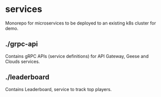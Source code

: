 services
========================================

Monorepo for microservices to be deployed to an existing k8s cluster for demo.

./grpc-api
----------------------------------------
Contains gRPC APIs (service definitions) for API Gateway, Geese and Clouds services.

./leaderboard
----------------------------------------
Contains Leaderboard, service to track top players.
